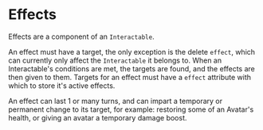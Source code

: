 # Effects

Effects are a component of an `Interactable`.

An effect must have a target, the only exception is the delete `effect`, which can currently only affect the `Interactable` it belongs to.
When an Interactable's conditions are met, the targets are found, and the effects are then given to them. Targets for an effect must have a `effect` attribute with which to store it's active effects.

An effect can last 1 or many turns, and can impart a temporary or permanent change to its target, for example: restoring some of an Avatar's health, or giving an avatar a temporary damage boost.